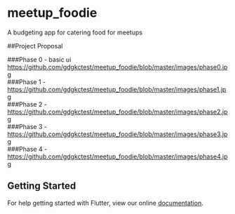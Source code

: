 # meetup_foodie

A budgeting app for catering food for meetups

##Project Proposal

###Phase 0 - basic ui
https://github.com/gdgkctest/meetup_foodie/blob/master/images/phase0.jpg  
###Phase 1 - 
https://github.com/gdgkctest/meetup_foodie/blob/master/images/phase1.jpg  
###Phase 2 - 
https://github.com/gdgkctest/meetup_foodie/blob/master/images/phase2.jpg  
###Phase 3 - 
https://github.com/gdgkctest/meetup_foodie/blob/master/images/phase3.jpg  
###Phase 4 - 
https://github.com/gdgkctest/meetup_foodie/blob/master/images/phase4.jpg  



## Getting Started

For help getting started with Flutter, view our online
[documentation](https://flutter.io/).
